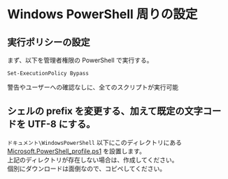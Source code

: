 # Windows PowerShell 周りの設定

## 実行ポリシーの設定
まず、以下を管理者権限の PowerShell で実行する。  
```
Set-ExecutionPolicy Bypass
```
警告やユーザーへの確認なしに、全てのスクリプトが実行可能

## シェルの prefix を変更する、加えて既定の文字コードを UTF-8 にする。
`ドキュメント\WindowsPowerShell` 以下にこのディレクトリにある [Microsoft.PowerShell_profile.ps1](https://github.com/yudete/windows/blob/master/WindowsPowerShell/Microsoft.PowerShell_profile.ps1) を設置します。  
上記のディレクトリが存在しない場合は、作成してください。  
個別にダウンロードは面倒なので、コピペしてください。  
